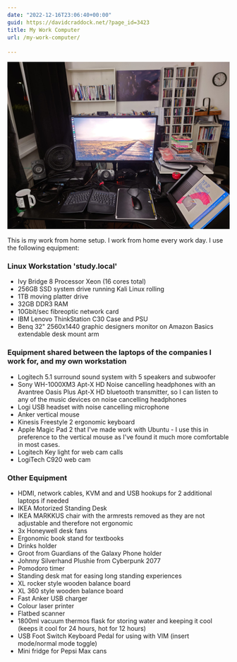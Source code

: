 ```yaml
---
date: "2022-12-16T23:06:40+00:00"
guid: https://davidcraddock.net/?page_id=3423
title: My Work Computer
url: /my-work-computer/

---
```


![image](wfhdesk.jpg)

This is my work from home setup. I work from home every work day. I use the following equipment:

### Linux Workstation 'study.local'

- Ivy Bridge 8 Processor Xeon (16 cores total)
- 256GB SSD system drive running Kali Linux rolling
- 1TB moving platter drive
- 32GB DDR3 RAM
- 10Gbit/sec fibreoptic network card
- IBM Lenovo ThinkStation C30 Case and PSU
- Benq 32" 2560x1440 graphic designers monitor on Amazon Basics extendable desk mount arm

### Equipment shared between the laptops of the companies I work for, and my own workstation

- Logitech 5.1 surround sound system with 5 speakers and subwoofer
- Sony WH-1000XM3 Apt-X HD Noise cancelling headphones with an Avantree Oasis Plus Apt-X HD bluetooth transmitter, so I can listen to any of the music devices on noise cancelling headphones
- Logi USB headset with noise cancelling microphone
- Anker vertical mouse
- Kinesis Freestyle 2 ergonomic keyboard
- Apple Magic Pad 2 that I've made work with Ubuntu - I use this in preference to the vertical mouse as I've found it much more comfortable in most cases.
- Logitech Key light for web cam calls
- LogiTech C920 web cam

### Other Equipment

- HDMI, network cables, KVM and and USB hookups for 2 additional laptops if needed
- IKEA Motorized Standing Desk
- IKEA MARKKUS chair with the armrests removed as they are not adjustable and therefore not ergonomic
- 3x Honeywell desk fans
- Ergonomic book stand for textbooks
- Drinks holder
- Groot from Guardians of the Galaxy Phone holder
- Johnny Silverhand Plushie from Cyberpunk 2077
- Pomodoro timer
- Standing desk mat for easing long standing experiences
- XL rocker style wooden balance board
- XL 360 style wooden balance board
- Fast Anker USB charger
- Colour laser printer
- Flatbed scanner
- 1800ml vacuum thermos flask for storing water and keeping it cool (keeps it cool for 24 hours, hot for 12 hours)
- USB Foot Switch Keyboard Pedal for using with VIM (insert mode/normal mode toggle)
- Mini fridge for Pepsi Max cans
